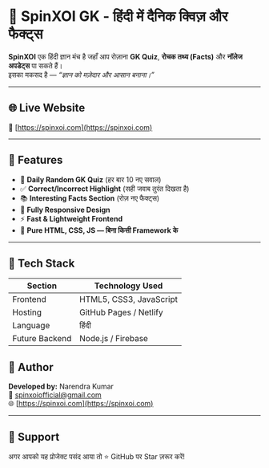 # 🧠 SpinXOI GK - हिंदी में दैनिक क्विज़ और फैक्ट्स

**SpinXOI** एक हिंदी ज्ञान मंच है जहाँ आप रोज़ाना **GK Quiz**, **रोचक तथ्य (Facts)** और **नॉलेज अपडेट्स** पा सकते हैं।  
इसका मकसद है — *“ज्ञान को मज़ेदार और आसान बनाना।”*

---

## 🌐 Live Website
🔗 [https://spinxoi.com](https://spinxoi.com)

---

## 🚀 Features

- 🎯 **Daily Random GK Quiz** (हर बार 10 नए सवाल)
- ✅ **Correct/Incorrect Highlight** (सही जवाब तुरंत दिखता है)
- 📚 **Interesting Facts Section** (रोज़ नए फैक्ट्स)
- 📱 **Fully Responsive Design**
- ⚡ **Fast & Lightweight Frontend**
- 🌈 **Pure HTML, CSS, JS — बिना किसी Framework के**

---

## 🧩 Tech Stack

| Section | Technology Used |
|----------|-----------------|
| Frontend | HTML5, CSS3, JavaScript |
| Hosting  | GitHub Pages / Netlify |
| Language | हिंदी |
| Future Backend | Node.js / Firebase | 

## 👤 Author
**Developed by:** Narendra Kumar  
📧 spinxoiofficial@gmail.com  
🌐 [https://spinxoi.com](https://spinxoi.com)

---

## 💖 Support
अगर आपको यह प्रोजेक्ट पसंद आया तो ⭐ GitHub पर Star ज़रूर करें!
